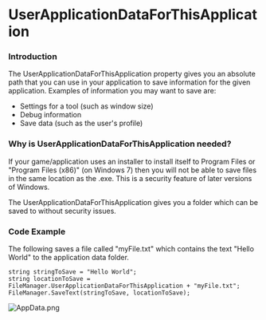 # UserApplicationDataForThisApplication

### Introduction

The UserApplicationDataForThisApplication property gives you an absolute path that you can use in your application to save information for the given application. Examples of information you may want to save are:

* Settings for a tool (such as window size)
* Debug information
* Save data (such as the user's profile)

### Why is UserApplicationDataForThisApplication needed?

If your game/application uses an installer to install itself to Program Files or "Program Files (x86)" (on Windows 7) then you will not be able to save files in the same location as the .exe. This is a security feature of later versions of Windows.

The UserApplicationDataForThisApplication gives you a folder which can be saved to without security issues.

### Code Example

The following saves a file called "myFile.txt" which contains the text "Hello World" to the application data folder.

```
string stringToSave = "Hello World";
string locationToSave = FileManager.UserApplicationDataForThisApplication + "myFile.txt";
FileManager.SaveText(stringToSave, locationToSave);
```

![AppData.png](../../../../.gitbook/assets/migrated\_media-AppData.png)
